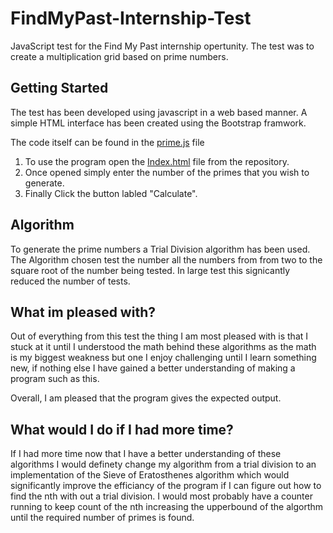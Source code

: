 # FindMyPast-Internship-Test
JavaScript test for the Find My Past internship opertunity. The test was to create a multiplication grid based on prime numbers.

## Getting Started
The test has been developed using javascript in a web based manner. A simple HTML interface has been created using the Bootstrap framwork.

The code itself can be found in the [prime.js](../blob/master/js/prime.js) file

1.  To use the program open the [Index.html](../blob/master/index.html) file from the repository.
2.  Once opened simply enter the number of the primes that you wish to generate.
3.  Finally Click the button labled "Calculate".

## Algorithm
To generate the prime numbers a Trial Division algorithm has been used. The Algorithm chosen test the number all the numbers from from two to the square root of the number being tested. In large test this signicantly reduced the number of tests.

## What im pleased with?
Out of everything from this test the thing I am most pleased with is that I stuck at it until I understood the math behind these algorithms as the math is my biggest weakness but one I enjoy challenging until I learn something new, if nothing else I have gained a better understanding of making a program such as this.

Overall, I am pleased that the program gives the expected output.

## What would I do if I had more time?
If I had more time now that I have a better understanding of these algorithms I would definety change my algorithm from a trial division to an implementation of the Sieve of Eratosthenes algorithm which would significantly improve the efficiancy of the program if I can figure out how to find the nth with out a trial division.
I would most probably have a counter running to keep count of the nth increasing the upperbound of the algorthm until the required number of primes is found.

